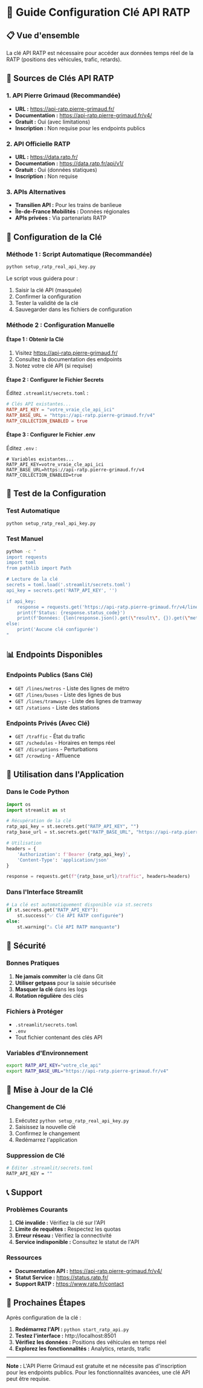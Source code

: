 # 🔑 Guide Configuration Clé API RATP

## 📋 Vue d'ensemble

La clé API RATP est nécessaire pour accéder aux données temps réel de la RATP (positions des véhicules, trafic, retards).

## 🎯 Sources de Clés API RATP

### 1. **API Pierre Grimaud (Recommandée)**
- **URL :** https://api-ratp.pierre-grimaud.fr/
- **Documentation :** https://api-ratp.pierre-grimaud.fr/v4/
- **Gratuit :** Oui (avec limitations)
- **Inscription :** Non requise pour les endpoints publics

### 2. **API Officielle RATP**
- **URL :** https://data.ratp.fr/
- **Documentation :** https://data.ratp.fr/api/v1/
- **Gratuit :** Oui (données statiques)
- **Inscription :** Non requise

### 3. **APIs Alternatives**
- **Transilien API :** Pour les trains de banlieue
- **Île-de-France Mobilités :** Données régionales
- **APIs privées :** Via partenariats RATP

## 🔐 Configuration de la Clé

### **Méthode 1 : Script Automatique (Recommandée)**

```bash
python setup_ratp_real_api_key.py
```

Le script vous guidera pour :
1. Saisir la clé API (masquée)
2. Confirmer la configuration
3. Tester la validité de la clé
4. Sauvegarder dans les fichiers de configuration

### **Méthode 2 : Configuration Manuelle**

#### **Étape 1 : Obtenir la Clé**
1. Visitez https://api-ratp.pierre-grimaud.fr/
2. Consultez la documentation des endpoints
3. Notez votre clé API (si requise)

#### **Étape 2 : Configurer le Fichier Secrets**

Éditez `.streamlit/secrets.toml` :

```toml
# Clés API existantes...
RATP_API_KEY = "votre_vraie_cle_api_ici"
RATP_BASE_URL = "https://api-ratp.pierre-grimaud.fr/v4"
RATP_COLLECTION_ENABLED = true
```

#### **Étape 3 : Configurer le Fichier .env**

Éditez `.env` :

```env
# Variables existantes...
RATP_API_KEY=votre_vraie_cle_api_ici
RATP_BASE_URL=https://api-ratp.pierre-grimaud.fr/v4
RATP_COLLECTION_ENABLED=true
```

## 🧪 Test de la Configuration

### **Test Automatique**
```bash
python setup_ratp_real_api_key.py
```

### **Test Manuel**
```bash
python -c "
import requests
import toml
from pathlib import Path

# Lecture de la clé
secrets = toml.load('.streamlit/secrets.toml')
api_key = secrets.get('RATP_API_KEY', '')

if api_key:
    response = requests.get('https://api-ratp.pierre-grimaud.fr/v4/lines/metros')
    print(f'Status: {response.status_code}')
    print(f'Données: {len(response.json().get(\"result\", {}).get(\"metros\", []))} lignes')
else:
    print('Aucune clé configurée')
"
```

## 📊 Endpoints Disponibles

### **Endpoints Publics (Sans Clé)**
- `GET /lines/metros` - Liste des lignes de métro
- `GET /lines/buses` - Liste des lignes de bus
- `GET /lines/tramways` - Liste des lignes de tramway
- `GET /stations` - Liste des stations

### **Endpoints Privés (Avec Clé)**
- `GET /traffic` - État du trafic
- `GET /schedules` - Horaires en temps réel
- `GET /disruptions` - Perturbations
- `GET /crowding` - Affluence

## 🔧 Utilisation dans l'Application

### **Dans le Code Python**
```python
import os
import streamlit as st

# Récupération de la clé
ratp_api_key = st.secrets.get("RATP_API_KEY", "")
ratp_base_url = st.secrets.get("RATP_BASE_URL", "https://api-ratp.pierre-grimaud.fr/v4")

# Utilisation
headers = {
    'Authorization': f'Bearer {ratp_api_key}',
    'Content-Type': 'application/json'
}

response = requests.get(f"{ratp_base_url}/traffic", headers=headers)
```

### **Dans l'Interface Streamlit**
```python
# La clé est automatiquement disponible via st.secrets
if st.secrets.get("RATP_API_KEY"):
    st.success("✅ Clé API RATP configurée")
else:
    st.warning("⚠️ Clé API RATP manquante")
```

## 🚨 Sécurité

### **Bonnes Pratiques**
1. **Ne jamais commiter** la clé dans Git
2. **Utiliser getpass** pour la saisie sécurisée
3. **Masquer la clé** dans les logs
4. **Rotation régulière** des clés

### **Fichiers à Protéger**
- `.streamlit/secrets.toml`
- `.env`
- Tout fichier contenant des clés API

### **Variables d'Environnement**
```bash
export RATP_API_KEY="votre_cle_api"
export RATP_BASE_URL="https://api-ratp.pierre-grimaud.fr/v4"
```

## 🔄 Mise à Jour de la Clé

### **Changement de Clé**
1. Exécutez `python setup_ratp_real_api_key.py`
2. Saisissez la nouvelle clé
3. Confirmez le changement
4. Redémarrez l'application

### **Suppression de Clé**
```bash
# Éditer .streamlit/secrets.toml
RATP_API_KEY = ""
```

## 📞 Support

### **Problèmes Courants**
1. **Clé invalide :** Vérifiez la clé sur l'API
2. **Limite de requêtes :** Respectez les quotas
3. **Erreur réseau :** Vérifiez la connectivité
4. **Service indisponible :** Consultez le statut de l'API

### **Ressources**
- **Documentation API :** https://api-ratp.pierre-grimaud.fr/v4/
- **Statut Service :** https://status.ratp.fr/
- **Support RATP :** https://www.ratp.fr/contact

## 🎯 Prochaines Étapes

Après configuration de la clé :
1. **Redémarrez l'API :** `python start_ratp_api.py`
2. **Testez l'interface :** http://localhost:8501
3. **Vérifiez les données :** Positions des véhicules en temps réel
4. **Explorez les fonctionnalités :** Analytics, retards, trafic

---

**Note :** L'API Pierre Grimaud est gratuite et ne nécessite pas d'inscription pour les endpoints publics. Pour les fonctionnalités avancées, une clé API peut être requise.





